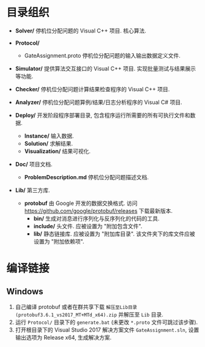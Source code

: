 # 目录组织

- **Solver/**
  停机位分配问题的 Visual C++ 项目.
  核心算法.

- **Protocol/**
  - GateAssignment.proto
    停机位分配问题的输入输出数据定义文件.

- **Simulator/**
  提供算法交互接口的 Visual C++ 项目.
  实现批量测试与结果展示等功能.

- **Checker/**
  停机位分配问题计算结果检查程序的 Visual C++ 项目.

- **Analyzer/**
  停机位分配问题算例/结果/日志分析程序的 Visual C# 项目.

- **Deploy/**
  开发阶段程序部署目录, 包含程序运行所需要的所有可执行文件和数据.
  - **Instance/**
    输入数据.
  - **Solution/**
    求解结果.
  - **Visualization/**
    结果可视化.

- **Doc/**
  项目文档.
  - **ProblemDescription.md**
    停机位分配问题描述文档.

- **Lib/**
  第三方库.
  - **protobuf**
    由 Google 开发的数据交换格式.
    访问 https://github.com/google/protobuf/releases 下载最新版本.
    - **bin/**
      生成对消息进行序列化与反序列化的代码的工具.
    - **include/**
      头文件. 应被设置为 "附加包含文件".
    - **lib/**
      静态链接库. 应被设置为 "附加库目录".
      该文件夹下的库文件应被设置为 "附加依赖项".



# 编译链接

## Windows

1. 自己编译 protobuf 或者在群共享下载 `解压至Lib目录(protobuf3.6.1_vs2017_MT+MTd_x64).zip` 并解压至 `Lib` 目录.
2. 运行 `Protocol/` 目录下的 `generate.bat` (未更改 `*.proto` 文件可跳过该步骤).
3. 打开根目录下的 Visual Studio 2017 解决方案文件 `GateAssignment.sln`, 设置输出选项为 Release x64, 生成解决方案.
